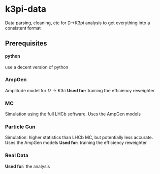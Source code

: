 # k3pi-data
Data parsing, cleaning, etc for D->K3pi analysis to get everything into a consistent format

## Prerequisites
#### python
use a decent version of python

### AmpGen
Amplitude model for $D\rightarrow K3\pi$
**Used for:** training the efficiency reweighter

### MC
Simulation using the full LHCb software. Uses the AmpGen models

### Particle Gun
Simulation: higher statistics than LHCb MC, but potentially less accurate. Uses the AmpGen models
**Used for:** training the efficiency reweighter

### Real Data
**Used for:** the analysis

